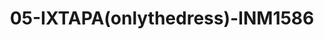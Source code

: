 ---
title: 05-IXTAPA(onlythedress)-INM1586
image: /v1543919832/viterbo/05-IXTAPA(onlythedress)-INM1586.jpg
brand: inmaculada
layout: vestito
---